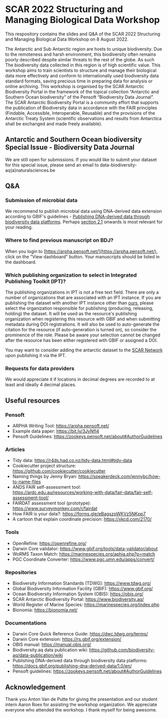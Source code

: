 # SCAR 2022 Structuring and Managing Biological Data Workshop

This respository contains the slides and Q&A of the SCAR 2022 Structuring and Managing Biological Data Workshop on 8 August 2022. 

The Antarctic and Sub Antarctic region are hosts to unique biodiversity. Due to the remoteness and harsh environment, this biodiversity often remains poorly described despite similar threats to the rest of the globe. As such The biodiversity data collected in this region is of high scientific value.
This workshop aims to train scientists to structure and manage their biological data more effectively and conform to internationally used biodiversity data standard formats, saving precious time in preparing data for analysis or online archiving.
This workshop is organised by the SCAR Antarctic Biodiversity Portal in the framework of the topical collection “Antarctic and Southern Ocean biodiversity” of the Pensoft “Biodiversity Data Journal”.
The SCAR Antarctic Biodiversity Portal is a community effort that supports the publication of Biodiversity data in accordance with the FAIR principles (Findable, Accessible, Interoperable, Reusable) and the provisions of the Antarctic Treaty System (scientific observations and results from Antarctica shall be exchanged and made freely available).

## Antarctic and Southern Ocean biodiversity Special Issue - Biodiversity Data Journal

We are still open for submissions. If you would like to submit your dataset for this special issue, please send an email to data-biodiversity-aq(a)naturalsciences.be

## Q&A

### Submission of microbial data

We recommend to publish microbial data using DNA-derived data extension according to GBIF's guidelines - [Publishing DNA-derived data through biodiversity data platforms](https://docs.gbif.org/publishing-dna-derived-data/1.0/en/). Perhaps [section 2.1](https://docs.gbif.org/publishing-dna-derived-data/1.0/en/#categorization-of-your-data) onwards is most relevant for your reading.

### Where to find previous manuscript on BDJ?

When you login to [https://arpha.pensoft.net/](https://arpha.pensoft.net/), click on the "View dashboard" button. Your manuscripts should be listed in the dashboard.

### Which publishing organization to select in Integrated Publishing Toolkit (IPT)? 

The publishing organizations in IPT is not a free text field. There are only a number of organizations that are associated with an IPT instance. If you are publishing the dataset with another IPT instance other than [ours](https://ipt.biodiversity.aq), please select the organization responsible for publishing (producing, releasing, holding) the dataset. It will be used as the resource's publishing organization when registering this resource with GBIF and when submitting metadata during DOI registrations. It will also be used to auto-generate the citation for the resource (if auto-generation is turned on), so consider the prominence of the role. Please be aware your selection cannot be changed after the resource has been either registered with GBIF or assigned a DOI. 

You may want to consider adding the antarctic dataset to the [SCAR Network](https://www.gbif.org/network/8534dd20-c368-4a1f-bdaf-e6b390710f89) upon publishing it via the IPT. 

### Requests for data providers

We would appreciate it if locations in decimal degrees are recorded to at least and ideally 4 decimal places.


## Useful resources

### Pensoft

- ARPHA Writing Tool: https://arpha.pensoft.net/
- Example data paper: https://bit.ly/3JyNfI4
- Pensoft Guidelines: https://zookeys.pensoft.net/about#AuthorGuidelines

### Articles 

- Tidy data: https://r4ds.had.co.nz/tidy-data.html#tidy-data
- Cookiecutter project structure: https://github.com/cookiecutter/cookiecutter
- Naming things by Jenny Bryan: https://speakerdeck.com/jennybc/how-to-name-files
- ANDS FAIR self-assessment tool:	https://ardc.edu.au/resources/working-with-data/fair-data/fair-self-assessment-tool/
- FAIRDAT assessment tool (prototype): https://www.surveymonkey.com/r/fairdat 
- How FAIR is your data?:	https://forms.gle/eBagszpWKVz5NKpp7
- A cartoon that explain coordinate precision: https://xkcd.com/2170/

### Tools

- OpenRefine: https://openrefine.org/
- Darwin Core validator: https://www.gbif.org/tools/data-validator/about
- WoRMS Taxon Match: https://marinespecies.org/aphia.php?p=match
- PGC Coordinate Converter: https://www.pgc.umn.edu/apps/convert/

### Repositories

- Biodiversity Information Standards (TDWG): https://www.tdwg.org/ 
- Global Biodiversity Information Facility (GBIF): https://www.gbif.org/ 
- Ocean Biodiversity Information System (OBIS): https://obis.org/ 
- SCAR Antarctic Biodiversity Portal: https://www.biodiversity.aq/
- World Register of Marine Species: https://marinespecies.org/index.php 
- Bionomia: https://bionomia.net/

### Documentations

- Darwin Core Quick Reference Guide: https://dwc.tdwg.org/terms/
- Darwin Core extension: https://rs.gbif.org/extension/ 
- OBIS manual: https://manual.obis.org/
- Biodiversity.aq data publication wiki: https://github.com/biodiversity-aq/data-publication/wiki
- Publishing DNA-derived data through biodiversity data platforms: https://docs.gbif.org/publishing-dna-derived-data/1.0/en/
- Pensoft guidelines: https://zookeys.pensoft.net/about#AuthorGuidelines

## Acknowledgement

Thank you Anton Van de Putte for giving the presentation and our student intern Aaron Roex for assisting the workshop organization. We appreciate everyone who attended the workshop. I thank myself for being awesome.

